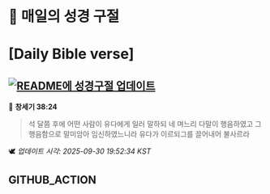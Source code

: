 # 🙏 매일의 성경 구절
# [Daily Bible verse]
## [![README에 성경구절 업데이트](https://github.com/DONGSUKA/first_test/actions/workflows/update-readme-bible.yml/badge.svg)](https://github.com/DONGSUKA/first_test/actions/workflows/update-readme-bible.yml)
<!-- START_BIBLE_VERSE -->
📖 **창세기 38:24**
> 석 달쯤 후에 어떤 사람이 유다에게 일러 말하되 네 며느리 다말이 행음하였고 그 행음함으로 말미암아 임신하였느니라 유다가 이르되그를 끌어내어 불사르라

🕊️ _업데이트 시각: 2025-09-30 19:52:34 KST_
  <!-- END_BIBLE_VERSE -->
## GITHUB_ACTION
